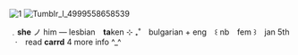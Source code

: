 ![1](https://64.media.tumblr.com/59ff53e1fcaf74b1ba28d76dd96ac550/f942b374dcbab6b6-20/s1280x1920/c15429b810f0b251e6190da343a4626f3aa3c5cc.pnj) 
![Tumblr_l_4999558658539](https://github.com/girlkissers/girlkissers/assets/169412737/b4d1df68-735d-4a3c-b4de-7efccd6c3c53)




﹒**she** ノ him — lesbian ⠀**ta**ken ⊹ ₊˚  ⠀bulgarian + eng ⠀꒰ nb ⠀fem ꒱ ⠀jan 5th ⠀‧ ⠀read **carrd** 4 more info ^_^

